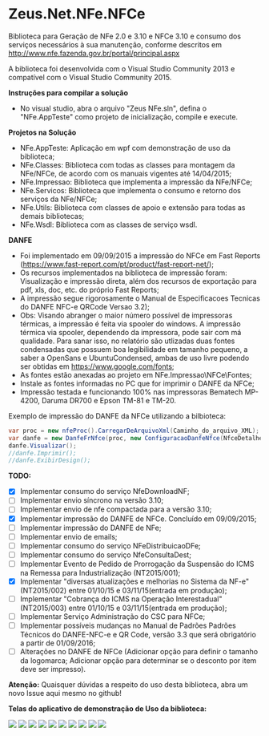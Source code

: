Zeus.Net.NFe.NFCe
=================

Biblioteca para Geração de NFe 2.0 e 3.10 e NFCe 3.10 e consumo dos serviços necessários à sua manutenção, conforme descritos em http://www.nfe.fazenda.gov.br/portal/principal.aspx

A biblioteca foi desenvolvida com o Visual Studio Community 2013 e compatível com o Visual Studio Community 2015.

**Instruções para compilar a solução**
- No visual studio, abra o arquivo "Zeus NFe.sln", defina o "NFe.AppTeste" como projeto de inicialização, compile e execute.

**Projetos na Solução**
- NFe.AppTeste: Aplicação em wpf com demonstração de uso da biblioteca;
- NFe.Classes: Biblioteca com todas as classes para montagem da NFe/NFCe, de acordo com os manuais vigentes até 14/04/2015;
- NFe.Impressao: Biblioteca que implementa a impressão da NFe/NFCe; 
- NFe.Servicos: Biblioteca que implementa o consumo e retorno dos serviços da NFe/NFCe;
- NFe.Utils: Biblioteca com classes de apoio e extensão para todas as demais bibliotecas;
- NFe.Wsdl: Biblioteca com as classes de serviço wsdl. 

**DANFE**
- Foi implementado em 09/09/2015 a impressão do NFCe em Fast Reports (https://www.fast-report.com/pt/product/fast-report-net/);
- Os recursos implementados na biblioteca de impressão foram: Visualização e impressão direta, além dos recursos de exportação para pdf, xls, doc, etc. do próprio Fast Reports;
- A impressão segue rigorosamente o Manual de Especificacoes Tecnicas do DANFE NFC-e QRCode Versao 3.2);
- Obs: Visando abranger o maior número possível de impressoras térmicas, a impressão é feita via spooler do windows. A impressão térmica via spooler, dependendo da impressora, pode sair com má qualidade. Para sanar isso, no relatório são utlizadas duas fontes condensadas que possuem boa legibilidade em tamanho pequeno, a saber a OpenSans e UbuntuCondensed, ambas de uso livre podendo ser obtidas em https://www.google.com/fonts;
- As fontes estão anexadas ao projeto em NFe.Impressao\NFCe\Fontes;
- Instale as fontes informadas no PC que for imprimir o DANFE da NFCe;
- Impressão testada e funcionando 100% nas impressoras Bematech MP-4200, Daruma DR700 e Epson TM-81 e TM-20.

Exemplo de impressão do DANFE da NFCe utilizando a bilbioteca:

```cs
var proc = new nfeProc().CarregarDeArquivoXml(Caminho_do_arquivo_XML);
var danfe = new DanfeFrNfce(proc, new ConfiguracaoDanfeNfce(NfceDetalheVendaNormal.UmaLinha, NfceDetalheVendaContigencia.UmaLinha, "00001", "XXXXXXXXXXXXXXXXXXXXXXXXXX", null/*Logomarca em byte[]*/));
danfe.Visualizar();
//danfe.Imprimir();
//danfe.ExibirDesign();

```

**TODO:**
- [x] Implementar consumo do serviço NfeDownloadNF;
- [ ] Implementar envio síncrono na versão 3.10;
- [ ] Implementar envio de nfe compactada para a versão 3.10;
- [x] Implementar impressão do DANFE de NFCe. Concluído em 09/09/2015;
- [ ] Implementar impressão do DANFE de NFe;
- [ ] Implementar envio de emails;
- [ ] Implementar consumo do serviço NFeDistribuicaoDFe;
- [ ] Implementar consumo do serviço NfeConsultaDest;
- [ ] Implementar Evento de Pedido de Prorrogação da Suspensão do ICMS na Remessa para Industrialização (NT2015/001);
- [x] Implementar "diversas atualizações e melhorias no Sistema da NF-e" (NT2015/002) entre 01/10/15 e 03/11/15(entrada em produção);
- [ ] Implementar "Cobrança do ICMS na Operação Interestadual" (NT2015/003) entre 01/10/15 e 03/11/15(entrada em produção);
- [ ] Implementar Serviço Administração do CSC para NFCe;
- [ ] Implementar possíveis mudanças no Manual de Padrões Padrões Técnicos do DANFE-NFC-e e QR Code, versão 3.3 que será obrigatório a partir de  01/09/2016;
- [ ] Alterações no DANFE de NFCe (Adicionar opção para definir o tamanho da logomarca; Adicionar opção para determinar se o desconto por item deve ser impresso).
 
**Atenção:**
Quaisquer dúvidas a respeito do uso desta biblioteca, abra um novo Issue aqui mesmo no github!

**Telas do aplicativo de demonstração de Uso da biblioteca:**

![](http://www.zeusautomacao.com.br/zeus/images/git/01.png)
![](http://www.zeusautomacao.com.br/zeus/images/git/02.png)
![](http://www.zeusautomacao.com.br/zeus/images/git/03.png)
![](http://www.zeusautomacao.com.br/zeus/images/git/04.png)
![](http://www.zeusautomacao.com.br/zeus/images/git/05.png)
![](http://www.zeusautomacao.com.br/zeus/images/git/06.png)
![](http://www.zeusautomacao.com.br/zeus/images/git/08.png)
![](http://www.zeusautomacao.com.br/zeus/images/git/09.png)
![](http://www.zeusautomacao.com.br/zeus/images/git/10.png)
![](http://www.zeusautomacao.com.br/zeus/images/git/11.jpg)
